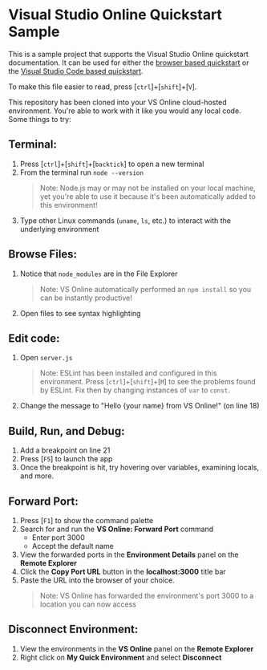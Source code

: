 Visual Studio Online Quickstart Sample
======================================

This is a sample project that supports the Visual Studio Online quickstart documentation. It can be used for either the [browser based quickstart](https://aka.ms/vso-docs/quickstart/browser) or the [Visual Studio Code based quickstart](https://aka.ms/vso-docs/quickstart/vscode).

To make this file easier to read, press [`ctrl`]+[`shift`]+[`V`].

This repository has been cloned into your VS Online cloud-hosted environment. You're able to work with it like you would any local code. Some things to try:

Terminal: 
---------

1. Press [`ctrl`]+[`shift`]+[`backtick`] to open a new terminal
2. From the terminal run `node --version`
   > Note: Node.js may or may not be installed on your local machine, yet you're able to use it because it's been automatically added to this environment!
3. Type other Linux commands (`uname`, `ls`, etc.) to interact with the underlying environment

Browse Files:
-------------

1. Notice that `node_modules` are in the File Explorer
   > Note: VS Online automatically performed an `npm install` so you can be instantly productive!
2.  Open files to see syntax highlighting

Edit code:
----------

1. Open `server.js`
   > Note: ESLint has been installed and configured in this environment. Press [`ctrl`]+[`shift`]+[`M`] to see the problems found by ESLint. Fix then by changing instances of `var` to `const`.
2. Change the message to "Hello {your name} from VS Online!" (on line 18)
   
Build, Run, and Debug:
----------------------

1. Add a breakpoint on line 21
2. Press [`F5`] to launch the app
3. Once the breakpoint is hit, try hovering over variables, examining locals, and more.

Forward Port:
-------------

1. Press [`F1`] to show the command palette
2. Search for and run the **VS Online: Forward Port** command
   - Enter port 3000
   - Accept the default name
3. View the forwarded ports in the **Environment Details** panel on the **Remote Explorer**
4. Click the **Copy Port URL** button in the **localhost:3000** title bar
5. Paste the URL into the browser of your choice.
   > Note: VS Online has forwarded the environment's port 3000 to a location you can now access

Disconnect Environment:
-----------------------
1. View the environments in the **VS Online** panel on the **Remote Explorer**
2. Right click on **My Quick Environment** and select **Disconnect**